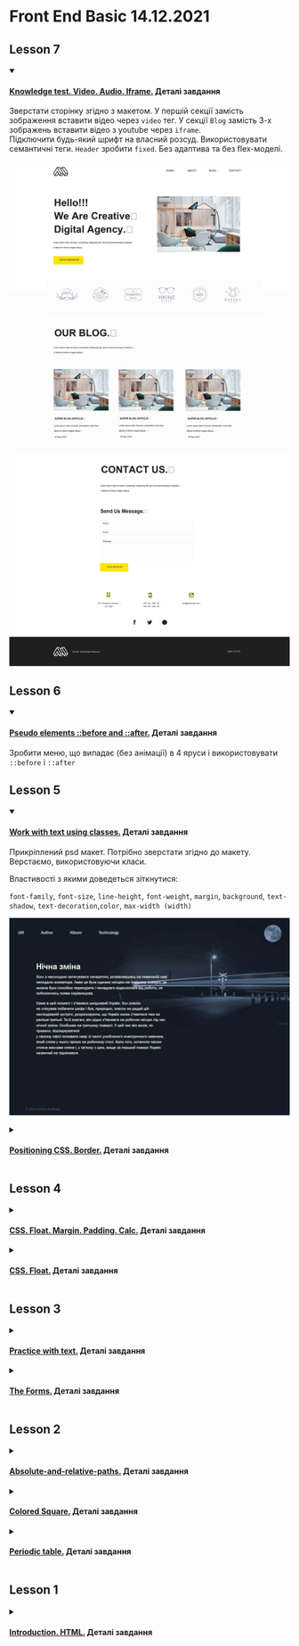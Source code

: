 # Front End Basic 14.12.2021

## Lesson 7

<details open>
<summary>

#### [Knowledge test. Video. Audio. Iframe.](https://julialuccio.github.io/Zhukovska-Front-End-Basic-14.12.2021/lesson7/) Деталі завдання

</summary>

Зверстати сторінку згідно з макетом. У першій секції замість зображення вставити відео через `video` тег. У секції `Blog` замість 3-х зображень вставити відео з youtube через `iframe`.  
Підключити будь-який шрифт на власний розсуд. Використовувати семантичні теги. `Header` зробити `fixed`. Без адаптива та без flex-моделі.

![picture](lesson7/assets/images/maket.jpg)

</details>

## Lesson 6

<details open>
<summary>

#### [Pseudo elements ::before and ::after.](https://julialuccio.github.io/Zhukovska-Front-End-Basic-14.12.2021/lesson6/) Деталі завдання

</summary>

Зробити меню, що випадає (без анімації) в 4 яруси і використовувати `::before` і `::after`

</details>

## Lesson 5

<details open>
<summary>

#### [Work with text using classes.](https://julialuccio.github.io/Zhukovska-Front-End-Basic-14.12.2021/lesson5/work-with-text/) Деталі завдання

</summary>

Прикріплений psd макет. Потрібно зверстати згідно до макету. Верстаємо, використовуючи класи.  

Властивості з якими доведеться зіткнутися:

`font-family`, `font-size`, `line-height`, `font-weight`, `margin`, `background`, `text-shadow`, `text-decoration`,`color`, `max-width (width)`

![picture](lesson5/work-with-text/assets/img/template.jpg)

</details>

<details>
<summary>

#### [Positioning CSS. Border.](https://julialuccio.github.io/Zhukovska-Front-End-Basic-14.12.2021/lesson5/position-and-border/) Деталі завдання

</summary>

Зробити верстку за малюнком, використовуючи `position` і `border`

![panda](lesson5/position-and-border/assets/img/panda.png)

</details>

## Lesson 4

<details>
<summary>

#### [CSS. Float. Margin. Padding. Calc.](https://julialuccio.github.io/Zhukovska-Front-End-Basic-14.12.2021/lesson4/float/) Деталі завдання

</summary>

Зверстати за малюнком, використовуючи `margin`, `padding`, `float` та `calc`.

![squares](lesson4/float/floats.jpg)

</details>

<details>
<summary>

#### [CSS. Float.](https://julialuccio.github.io/Zhukovska-Front-End-Basic-14.12.2021/lesson4/pig/) Деталі завдання

</summary>

Зверстати за малюнком, використовуючи `margin`, `padding` та `float`.

![pig](lesson4/pig/pig.png)

</details>

## Lesson 3

<details>
<summary>

#### [Practice with text.](https://julialuccio.github.io/Zhukovska-Front-End-Basic-14.12.2021/lesson3/work_with_text/) Деталі завдання

</summary>

Використовуючи заголовки `h1-h6`, `span`, `a` (посилання) і абзаци `p`, розмітити текст, що додається.

Створити зовнішній вигляд тексту за допомогою стилів.

</details>

<details>
<summary>

#### [The Forms.](https://julialuccio.github.io/Zhukovska-Front-End-Basic-14.12.2021/lesson3/forms/) Деталі завдання

</summary>

Уявімо, що ви працюєте над сайтом з продажу та пошуку автомобілів. Користувач може зайти на ваш сайт, зареєструватися та почати шукати собі машину. Для того, щоб такий сайт реалізувати, потрібно зробити щонайменше три форми: `Реєстрацію, Авторизацію, Пошук`.

> Реєстрація: Email, Пароль, Підтвердження пароля

> Авторизація (Вхід на сайт): Email, Пароль, Запам'ятати пароль

> Пошук:
* Тип кузова
* Марка авто
* Країна виробник
* Ціна (від і до)
* Рік випуску (від і до)
* Стан (Бита, У кредиті, Не розмитнена і т.д. Одночасно може бути кілька пунктів обрано)
* Тип палива
* Тип коробки
* Колір
* Комфорт (Люк, Шкіряний салон тощо)

Доповнювати все це ви можете на свій розсуд, а також підглядаючи на аналогічних сайтах. Можете проявити свою фантазію, адже по суті кожне таке поле можна реалізувати абсолютно по-різному.

</details>

## Lesson 2

<details>
<summary>

#### [Absolute-and-relative-paths.](https://julialuccio.github.io/Zhukovska-Front-End-Basic-14.12.2021/lesson2/absolute-and-relative-paths) Деталі завдання

</summary>

Ви маєте створити сайт.

* Структура тек. У вас має бути 2 теки:

`pages` - тут лежатимуть ваші сторінки та `images` - тут лежатимуть ваші зображення

* У вас має бути щонайменше 4 сторінки. На кожній сторінці має бути меню. В якому будуть посилання. Ці посилання повинні пов'язувати усі сторінки між собою. Натиснувши на перше посилання в цьому меню, ви потрапите на першу сторінку. Натиснувши на другу – на другу сторінку. І т.д.

* Зміст. На цих сторінках ви можете розмістити будь-яку інформацію. Важливо, щоб на цих сторінках були обов'язково зображення (які ви покладете в папку images). Також важливо використовувати ті теги з якими ми познайомилися.

Можна робити лаконічно. Якщо складно вигадати про що буде ваш сайт, зробіть його про котиків. А три різні сторінки будуть з описом трьох різних порід котиків). Дотримуйтесь форматування.

</details>

<details>
<summary>

#### [Colored Square.](https://julialuccio.github.io/Zhukovska-Front-End-Basic-14.12.2021/lesson2/colored-square) Деталі завдання

</summary>

Потрібно повторити малюнок за допомогою таблиці.

![Colored Square](lesson2/colored-square/color-sq.jpg)

</details>

<details>
<summary>

#### [Periodic table.](https://julialuccio.github.io/Zhukovska-Front-End-Basic-14.12.2021/lesson2/mendeleev-table/) Деталі завдання

</summary>

Потрібно повторити малюнок за допомогою таблиці. Щось можна трохи спростити, але намагатись зробити максимально схоже.

![Mendeleev table](lesson2/mendeleev-table/periodic-table.gif)

Порожніх рядків `tr` у таблиці залишатися не повинно)

Не намагайтеся повторити пропорції ідеально. Важливо зробити таку ж кількість комірок, з таким самим поділом. Але якщо у вас достатньо часу, то можете його витратити, щоб довести до досконалості це)

</details>

## Lesson 1

<details>
<summary>

#### [Introduction. HTML.](https://julialuccio.github.io/Zhukovska-Front-End-Basic-14.12.2021/lesson1/) Деталі завдання

</summary>

Потрібно зробити сторінку про себе (про свою улюблену команду, виконавця тощо).
На цій сторінці має бути фотографія, коротка інформація на кшталт тієї, яка зазвичай вказується в резюме (автобіографії).

Додати посилання на інші сайти (наприклад на ваші соц. мережі) і зробити так, щоб ці посилання відкривалися в новому вікні.

Використовувати необхідно теги, які використовували на занятті).

</details>
